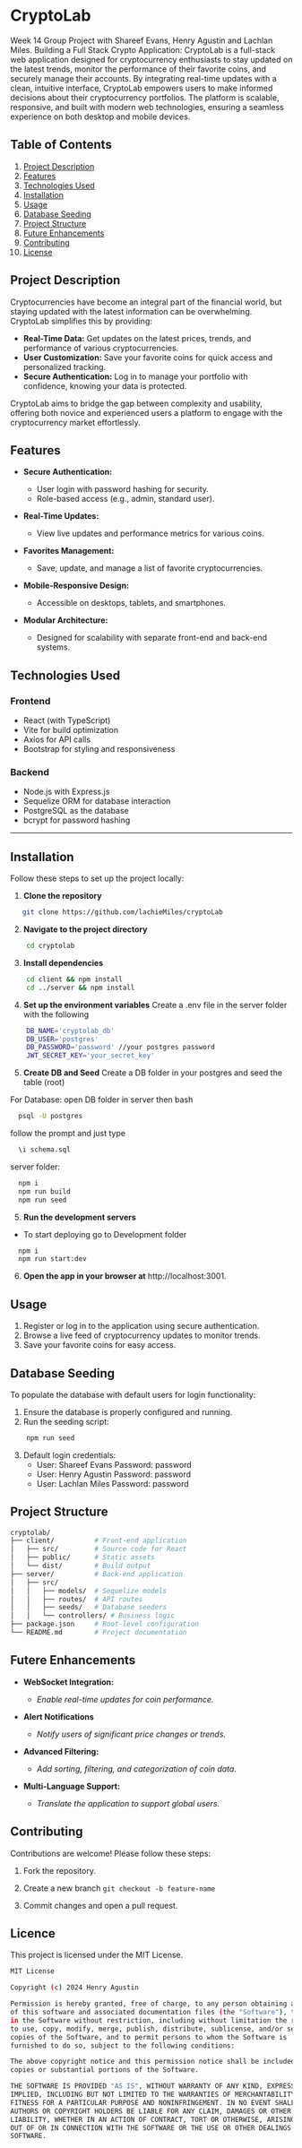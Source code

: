 # **CryptoLab**
Week 14 Group Project with Shareef Evans, Henry Agustin and Lachlan Miles. Building a Full Stack Crypto Application: CryptoLab is a full-stack web application designed for cryptocurrency enthusiasts to stay updated on the latest trends, monitor the performance of their favorite coins, and securely manage their accounts. By integrating real-time updates with a clean, intuitive interface, CryptoLab empowers users to make informed decisions about their cryptocurrency portfolios. The platform is scalable, responsive, and built with modern web technologies, ensuring a seamless experience on both desktop and mobile devices.

## **Table of Contents**

1. [Project Description](#project-description)
2. [Features](#features)
3. [Technologies Used](#technologies-used)
4. [Installation](#installation)
5. [Usage](#usage)
6. [Database Seeding](#database-seeding)
7. [Project Structure](#project-structure)
8. [Future Enhancements](#future-enhancements)
9. [Contributing](#contributing)
10. [License](#license)

## **Project Description**

Cryptocurrencies have become an integral part of the financial world, but staying updated with the latest information can be overwhelming. CryptoLab simplifies this by providing:
- **Real-Time Data:** Get updates on the latest prices, trends, and performance of various cryptocurrencies.
- **User Customization:** Save your favorite coins for quick access and personalized tracking.
- **Secure Authentication:** Log in to manage your portfolio with confidence, knowing your data is protected.

CryptoLab aims to bridge the gap between complexity and usability, offering both novice and experienced users a platform to engage with the cryptocurrency market effortlessly.

## **Features**

- **Secure Authentication:** 
  - User login with password hashing for security.
  - Role-based access (e.g., admin, standard user).

- **Real-Time Updates:**
  - View live updates and performance metrics for various coins.

- **Favorites Management:**
  - Save, update, and manage a list of favorite cryptocurrencies.

- **Mobile-Responsive Design:**
  - Accessible on desktops, tablets, and smartphones.

- **Modular Architecture:**
  - Designed for scalability with separate front-end and back-end systems.



## **Technologies Used**

### **Frontend**
- React (with TypeScript)
- Vite for build optimization
- Axios for API calls
- Bootstrap for styling and responsiveness

### **Backend**
- Node.js with Express.js
- Sequelize ORM for database interaction
- PostgreSQL as the database
- bcrypt for password hashing

---

## **Installation**

Follow these steps to set up the project locally:

1. **Clone the repository**
```bash
   git clone https://github.com/lachieMiles/cryptoLab
```

2. **Navigate to the project directory**
```bash
    cd cryptolab
```

3. **Install dependencies**
```bash
    cd client && npm install
    cd ../server && npm install
```

4. **Set up the environment variables**
Create a .env file in the server folder with the following
```bash
    DB_NAME='cryptolab_db'
    DB_USER='postgres'
    DB_PASSWORD='password' //your postgres password
    JWT_SECRET_KEY='your_secret_key'
```

5. **Create DB and Seed**
Create a DB folder in your postgres and seed the table (root)

For Database:
  open DB folder in server then bash
```bash
  psql -U postgres
```
 follow the prompt and just type
```bash
  \i schema.sql
```
  server folder:
```bash
  npm i
  npm run build
  npm run seed
```

5. **Run the development servers**
- To start deploying go to Development folder
```bash
  npm i
  npm run start:dev
```

6. **Open the app in your browser at** http://localhost:3001.

## Usage
1. Register or log in to the application using secure authentication.
2. Browse a live feed of cryptocurrency updates to monitor trends.
3. Save your favorite coins for easy access.

## **Database Seeding**
To populate the database with default users for login functionality:

1. Ensure the database is properly configured and running.
2. Run the seeding script:
```bash
    npm run seed
```
3. Default login credentials:
    - User: Shareef Evans Password: password
    - User: Henry Agustin Password: password
    - User: Lachlan Miles Password: password

## Project Structure
```bash
cryptolab/
├── client/          # Front-end application
│   ├── src/         # Source code for React
│   ├── public/      # Static assets
│   └── dist/        # Build output
├── server/          # Back-end application
│   ├── src/
│   │   ├── models/  # Sequelize models
│   │   ├── routes/  # API routes
│   │   ├── seeds/   # Database seeders
│   │   └── controllers/ # Business logic
├── package.json     # Root-level configuration
└── README.md        # Project documentation
```

## Futere Enhancements
- **WebSocket Integration:**
    - *Enable real-time updates for coin performance.*

- **Alert Notifications**
    - *Notify users of significant price changes or trends.*

- **Advanced Filtering:**
    - *Add sorting, filtering, and categorization of coin data.*

- **Multi-Language Support:**
    - *Translate the application to support global users.*

## **Contributing**
Contributions are welcome! Please follow these steps:
1. Fork the repository.
    
2. Create a new branch
  ```git checkout -b feature-name ```
    
3. Commit changes and open a pull request.

## **Licence**
This project is licensed under the MIT License.
```bash
MIT License

Copyright (c) 2024 Henry Agustin

Permission is hereby granted, free of charge, to any person obtaining a copy
of this software and associated documentation files (the "Software"), to deal
in the Software without restriction, including without limitation the rights
to use, copy, modify, merge, publish, distribute, sublicense, and/or sell
copies of the Software, and to permit persons to whom the Software is
furnished to do so, subject to the following conditions:

The above copyright notice and this permission notice shall be included in all
copies or substantial portions of the Software.

THE SOFTWARE IS PROVIDED "AS IS", WITHOUT WARRANTY OF ANY KIND, EXPRESS OR
IMPLIED, INCLUDING BUT NOT LIMITED TO THE WARRANTIES OF MERCHANTABILITY,
FITNESS FOR A PARTICULAR PURPOSE AND NONINFRINGEMENT. IN NO EVENT SHALL THE
AUTHORS OR COPYRIGHT HOLDERS BE LIABLE FOR ANY CLAIM, DAMAGES OR OTHER
LIABILITY, WHETHER IN AN ACTION OF CONTRACT, TORT OR OTHERWISE, ARISING FROM,
OUT OF OR IN CONNECTION WITH THE SOFTWARE OR THE USE OR OTHER DEALINGS IN THE
SOFTWARE.
```